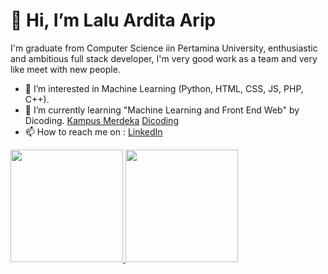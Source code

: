 # 👋 Hi, I’m Lalu Ardita Arip

I'm graduate from Computer Science iin Pertamina University, enthusiastic and ambitious full stack developer, I'm very good work as a team and very like meet with new people.


- 👀 I’m interested in Machine Learning  (Python, HTML, CSS, JS, PHP, C++).
- 🌱 I’m currently learning "Machine Learning and Front End Web" by Dicoding. [Kampus Merdeka](https://kampusmerdeka.kemdikbud.go.id/) [Dicoding](https://www.dicoding.com/)
- 📫 How to reach me on : [LinkedIn](https://www.linkedin.com/in/lalu-ardita-arip-b714a11a4/) 


<p align="left">
<a href="https://github.com/L4lu4rdit44rip">
  <img height="180em" src="https://github-readme-stats-eight-theta.vercel.app/api?username=L4lu4rdit44rip&show_icons=true&theme=algolia&include_all_commits=true&count_private=true"/>
  <img height="180em" src="https://github-readme-stats-eight-theta.vercel.app/api/top-langs/?username=L4lu4rdit44rip&layout=compact&langs_count=8&theme=algolia"/>
</a>
</p>
<!---
L4lu4rdit44rip is a ✨ special ✨ repository because its `README.md` (this file) appears on your GitHub profile.
You can click the Preview link to take a look at your changes.
--->
